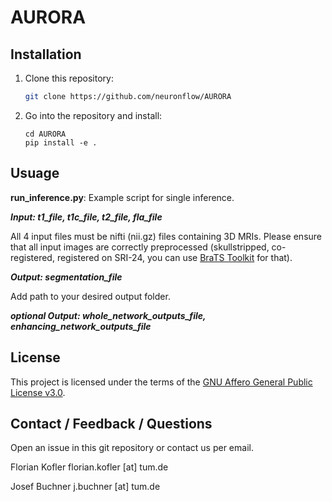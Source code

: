 # AURORA

## Installation

1) Clone this repository:
    ```bash
    git clone https://github.com/neuronflow/AURORA
    ```
2) Go into the repository and install:
    ```
    cd AURORA
    pip install -e .
    ```
## Usuage

**run_inference.py**: Example script for single inference. 

***Input: t1_file, t1c_file, t2_file, fla_file***

All 4 input files must be nifti (nii.gz) files containing 3D MRIs. Please ensure that all input images are correctly preprocessed (skullstripped, co-registered, registered on SRI-24, you can use [BraTS Toolkit](https://github.com/neuronflow/BraTS-Toolkit) for that).

***Output: segmentation_file***

Add path to your desired output folder.

***optional Output: whole_network_outputs_file, enhancing_network_outputs_file***

## License

This project is licensed under the terms of the [GNU Affero General Public License v3.0](https://www.gnu.org/licenses/agpl-3.0.de.html).

## Contact / Feedback / Questions

Open an issue in this git repository or contact us per email.

Florian Kofler
florian.kofler [at] tum.de

Josef Buchner
j.buchner [at] tum.de

